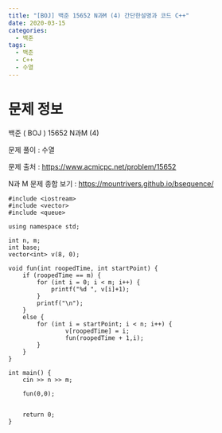 ```yaml
---
title: "[BOJ] 백준 15652 N과M (4) 간단한설명과 코드 C++"
date: 2020-03-15
categories: 
  - 백준
tags: 
  - 백준
  - C++
  - 수열
---
```

# 문제 정보
백준 ( BOJ ) 15652 N과M (4)

문제 풀이 : 수열

문제 출처 : https://www.acmicpc.net/problem/15652


N과 M 문제 종합 보기 : https://mountrivers.github.io/bsequence/

```
#include <iostream>
#include <vector>
#include <queue>

using namespace std;

int n, m;
int base;
vector<int> v(8, 0);

void fun(int roopedTime, int startPoint) {
	if (roopedTime == m) {
		for (int i = 0; i < m; i++) {
			printf("%d ", v[i]+1);
		}
		printf("\n");
	}
	else {
		for (int i = startPoint; i < n; i++) {
				v[roopedTime] = i;
				fun(roopedTime + 1,i);
		}
	}
}

int main() {
	cin >> n >> m;

	fun(0,0);


	return 0;
}
```
